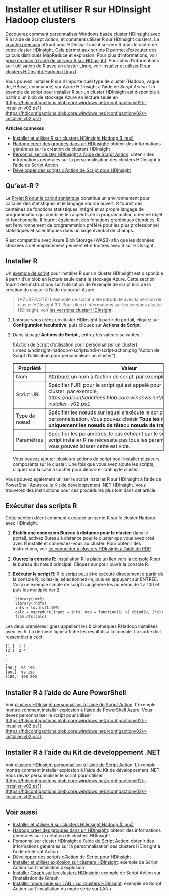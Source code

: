 <properties
    pageTitle="Utiliser R dans HDInsight personnaliser clusters | Microsoft Azure"
    description="Découvrez comment installer R à l’aide de Script Action et utilisez R sur clusters HDInsight."
    services="hdinsight"
    documentationCenter=""
    tags="azure-portal"
    authors="mumian"
    manager="jhubbard"
    editor="cgronlun"/>

<tags
    ms.service="hdinsight"
    ms.workload="big-data"
    ms.tgt_pltfrm="na"
    ms.devlang="na"
    ms.topic="article"
    ms.date="09/14/2016"
    ms.author="jgao"/>

# <a name="install-and-use-r-on-hdinsight-hadoop-clusters"></a>Installer et utiliser R sur HDInsight Hadoop clusters

Découvrez comment personnaliser Windows basée cluster HDInsight avec R à l’aide de Script Action, et comment utiliser R sur HDInsight clusters. La [couche premium](https://azure.microsoft.com/pricing/details/hdinsight/) offrant pour HDInsight inclut serveur R dans le cadre de votre cluster HDInsight. Cela permet aux scripts R permet d’exécuter des calculs distribués MapReduce et explosion. Pour plus d’informations, voir [prise en main à l’aide de serveur R sur HDInsight](hdinsight-hadoop-r-server-get-started.md). Pour plus d’informations sur l’utilisation de R avec un cluster Linux, voir [installer et utiliser R sur clusters HDinsight Hadoop (Linux)](hdinsight-hadoop-r-scripts-linux.md).
 
Vous pouvez installer R sur n’importe quel type de cluster (Hadoop, vague de, HBase, commandé) sur Azure HDInsight à l’aide de *Script Action*. Un exemple de script pour installer R sur un cluster HDInsight est disponible à partir d’un blob de stockage Azure en lecture seule en [https://hdiconfigactions.blob.core.windows.net/rconfigactionv02/r-installer-v02.ps1](https://hdiconfigactions.blob.core.windows.net/rconfigactionv02/r-installer-v02.ps1). 

**Articles connexes**

- [Installer et utiliser R sur clusters HDinsight Hadoop (Linux)](hdinsight-hadoop-r-scripts-linux.md)
- [Hadoop créer des groupes dans un HDInsight](hdinsight-provision-clusters.md): obtenir des informations générales sur la création de clusters HDInsight
- [Personnaliser cluster HDInsight à l’aide de Script Action][hdinsight-cluster-customize]: obtenir des informations générales sur la personnalisation des clusters HDInsight à l’aide de Script Action
- [Développer des scripts d’Action de Script pour HDInsight](hdinsight-hadoop-script-actions.md)

## <a name="what-is-r"></a>Qu’est-R ?

Le <a href="http://www.r-project.org/" target="_blank">Projet R pour le calcul statistique</a> constitue un environnement pour calculer des statistiques et le langage source ouvert. R fournit des centaines de fonctions statistiques intégré et sa propre langage de programmation qui combine les aspects de la programmation orientée objet et fonctionnelle. Il fournit également des fonctions graphiques étendues. R est l’environnement de programmation préféré pour les plus professionnel statistiques et scientifiques dans un large éventail de champs.

R est compatible avec Azure Blob Storage (WASB) afin que les données stockées à cet emplacement peuvent être traitées avec R sur HDInsight.  

## <a name="install-r"></a>Installer R

Un [exemple de script](https://hdiconfigactions.blob.core.windows.net/rconfigactionv02/r-installer-v02.ps1) pour installer R sur un cluster HDInsight est disponible à partir d’un blob en lecture seule dans le stockage Azure. Cette section fournit des instructions sur l’utilisation de l’exemple de script lors de la création du cluster à l’aide du portail Azure.

> [AZURE.NOTE] L’exemple de script a été introduite avec la version de cluster HDInsight 3.1. Pour plus d’informations sur les versions cluster HDInsight, voir [les versions cluster HDInsight](hdinsight-component-versioning.md).

1. Lorsque vous créez un cluster HDInsight à partir du portail, cliquez sur **Configuration facultative**, puis cliquez sur **Actions de Script**.
2. Dans la page **Actions de Script** , entrez les valeurs suivantes :

    ![Action de Script d’utilisation pour personnaliser un cluster] (./media/hdinsight-hadoop-r-scripts/hdi-r-script-action.png "Action de Script d’utilisation pour personnaliser un cluster")

    <table border='1'>
        <tr><th>Propriété</th><th>Valeur</th></tr>
        <tr><td>Nom</td>
            <td>Attribuez un nom à l’action de script, par exemple, <b>R installer</b>.</td></tr>
        <tr><td>Script URI</td>
            <td>Spécifier l’URI pour le script qui est appelé pour personnaliser le cluster, par exemple, <i>https://hdiconfigactions.blob.core.windows.net/rconfigactionv02/r-installer-v02.ps1</i></td></tr>
        <tr><td>Type de nœud</td>
            <td>Spécifier les nœuds sur lequel s’exécute le script de personnalisation. Vous pouvez choisir <b>Tous les nœuds</b>, <b>uniquement les nœuds de tête</b>ou <b>nœuds de travail</b> uniquement.
        <tr><td>Paramètres</td>
            <td>Spécifier les paramètres, le cas échéant par le script. Toutefois, le script installer R ne nécessite pas tous les paramètres, afin que vous pouvez laisser cette est vide.</td></tr>
    </table>

    Vous pouvez ajouter plusieurs actions de script pour installer plusieurs composants sur le cluster. Une fois que vous avez ajouté les scripts, cliquez sur la case à cocher pour démarrer crating le cluster.

Vous pouvez également utiliser le script installer R sur HDInsight à l’aide de PowerShell Azure ou le Kit de développement .NET HDInsight. Vous trouverez des instructions pour ces procédures plus loin dans cet article.

## <a name="run-r-scripts"></a>Exécuter des scripts R
Cette section décrit comment exécuter un script R sur le cluster Hadoop avec HDInsight.

1. **Établir une connexion Bureau à distance pour le cluster**: dans le portail, activez Bureau à distance pour le cluster que vous avez créé avec R installé et connectez-vous au cluster. Pour obtenir des instructions, voir [se connecter à clusters HDInsight à l’aide de RDP](hdinsight-administer-use-management-portal.md#rdp).

2. **Ouvrez la console R**: installation R la place un lien vers la console R sur le bureau du nœud principal. Cliquez sur pour ouvrir la console R.

3. **Exécuter le script R**: R le script peut être exécuté directement à partir de la console R, collez-le, sélectionnez-la, puis en appuyant sur ENTRÉE. Voici un exemple simple de script qui génère les numéros de 1 à 100 et puis les multiplie par 2.

        library(rmr2)
        library(rhdfs)
        ints = to.dfs(1:100)
        calc = mapreduce(input = ints, map = function(k, v) cbind(v, 2*v))
        from.dfs(calc)

Les deux premières lignes appellent les bibliothèques RHadoop installées avec les R. La dernière ligne affiche les résultats à la console. La sortie doit ressembler à ceci :

    [1,]  1 2
    [2,]  2 4
    .
    .
    .
    [98,]  98 196
    [99,]  99 198
    [100,] 100 200


## <a name="install-r-using-aure-powershell"></a>Installer R à l’aide de Aure PowerShell

Voir [clusters HDInsight personnaliser à l’aide de Script Action](hdinsight-hadoop-customize-cluster.md#call_scripts_using_powershell).  L’exemple montre comment installer explosion à l’aide de PowerShell Azure. Vous devez personnaliser le script pour utiliser [https://hdiconfigactions.blob.core.windows.net/rconfigactionv02/r-installer-v02.ps1](https://hdiconfigactions.blob.core.windows.net/rconfigactionv02/r-installer-v02.ps1).

## <a name="install-r-using-net-sdk"></a>Installer R à l’aide du Kit de développement .NET

Voir [clusters HDInsight personnaliser à l’aide de Script Action](hdinsight-hadoop-customize-cluster.md#call_scripts_using_azure_powershell). L’exemple montre comment installer explosion à l’aide du Kit de développement .NET. Vous devez personnaliser le script pour utiliser [https://hdiconfigactions.blob.core.windows.net/rconfigactionv02/r-installer-v02.ps1](https://hdiconfigactions.blob.core.windows.net/rconfigactionv02/r-installer-v02.ps11).


## <a name="see-also"></a>Voir aussi

- [Installer et utiliser R sur clusters HDinsight Hadoop (Linux)](hdinsight-hadoop-r-scripts-linux.md)
- [Hadoop créer des groupes dans un HDInsight](hdinsight-provision-clusters.md): obtenir des informations générales sur la création de clusters HDInsight
- [Personnaliser cluster HDInsight à l’aide de Script Action][hdinsight-cluster-customize]: obtenir des informations générales sur la personnalisation des clusters HDInsight à l’aide de Script Action
- [Développer des scripts d’Action de Script pour HDInsight](hdinsight-hadoop-script-actions.md)
- [Installer et utiliser explosion sur clusters HDInsight][hdinsight-install-spark]: exemple de Script Action sur l’installation d’explosion
- [Installer Giraph sur les clusters HDInsight](hdinsight-hadoop-giraph-install.md): exemple de Script Action sur l’installation de Giraph
- [Installer mode série sur LAN.r sur clusters HDInsight](hdinsight-hadoop-solr-install-linux.md): exemple de Script Action sur l’installation du mode série sur LAN.r.

[powershell-install-configure]: powershell-install-configure.md
[hdinsight-provision]: ../hdinsight-provision-clusters/
[hdinsight-cluster-customize]: hdinsight-hadoop-customize-cluster-linux.md
[hdinsight-install-spark]: hdinsight-apache-spark-jupyter-spark-sql.md
